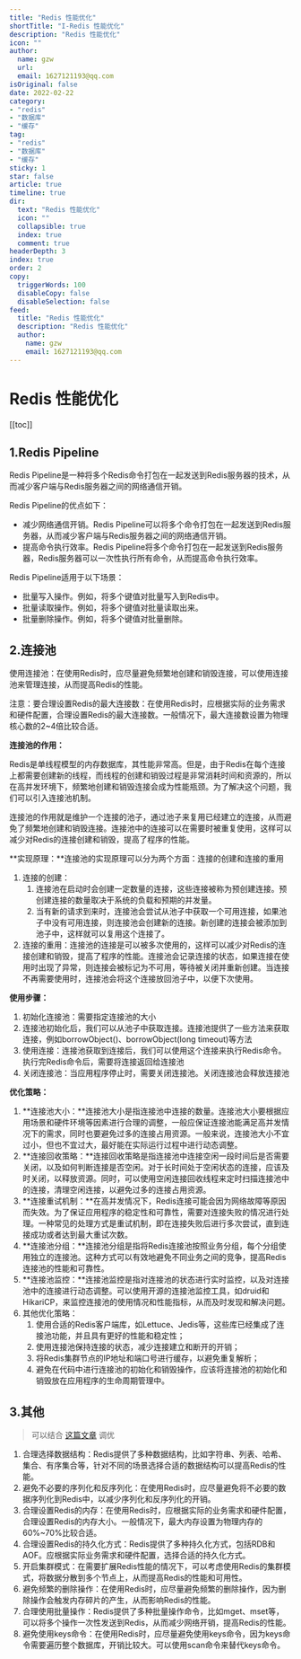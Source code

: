 ```yaml
---
title: "Redis 性能优化"
shortTitle: "I-Redis 性能优化"
description: "Redis 性能优化"
icon: ""
author: 
  name: gzw
  url: 
  email: 1627121193@qq.com
isOriginal: false
date: 2022-02-22
category: 
- "redis"
- "数据库"
- "缓存"
tag:
- "redis"
- "数据库"
- "缓存"
sticky: 1
star: false
article: true
timeline: true
dir:
  text: "Redis 性能优化"
  icon: ""
  collapsible: true
  index: true
  comment: true
headerDepth: 3
index: true
order: 2
copy:
  triggerWords: 100
  disableCopy: false
  disableSelection: false
feed:
  title: "Redis 性能优化"
  description: "Redis 性能优化"
  author:
    name: gzw
    email: 1627121193@qq.com
---
```



# Redis 性能优化

[[toc]]


## 1.Redis Pipeline

Redis Pipeline是一种将多个Redis命令打包在一起发送到Redis服务器的技术，从而减少客户端与Redis服务器之间的网络通信开销。

Redis Pipeline的优点如下：

- 减少网络通信开销。Redis Pipeline可以将多个命令打包在一起发送到Redis服务器，从而减少客户端与Redis服务器之间的网络通信开销。
- 提高命令执行效率。Redis Pipeline将多个命令打包在一起发送到Redis服务器，Redis服务器可以一次性执行所有命令，从而提高命令执行效率。

Redis Pipeline适用于以下场景：

- 批量写入操作。例如，将多个键值对批量写入到Redis中。
- 批量读取操作。例如，将多个键值对批量读取出来。
- 批量删除操作。例如，将多个键值对批量删除。





## 2.连接池

使用连接池：在使用Redis时，应尽量避免频繁地创建和销毁连接，可以使用连接池来管理连接，从而提高Redis的性能。

注意：要合理设置Redis的最大连接数：在使用Redis时，应根据实际的业务需求和硬件配置，合理设置Redis的最大连接数。一般情况下，最大连接数设置为物理核心数的2~4倍比较合适。

**连接池的作用：**

Redis是单线程模型的内存数据库，其性能非常高。但是，由于Redis在每个连接上都需要创建新的线程，而线程的创建和销毁过程是非常消耗时间和资源的，所以在高并发环境下，频繁地创建和销毁连接会成为性能瓶颈。为了解决这个问题，我们可以引入连接池机制。

连接池的作用就是维护一个连接的池子，通过池子来复用已经建立的连接，从而避免了频繁地创建和销毁连接。连接池中的连接可以在需要时被重复使用，这样可以减少对Redis的连接创建和销毁，提高了程序的性能。

**实现原理：**连接池的实现原理可以分为两个方面：连接的创建和连接的重用

1. 连接的创建：
   1. 连接池在启动时会创建一定数量的连接，这些连接被称为预创建连接。预创建连接的数量取决于系统的负载和预期的并发量。
   2. 当有新的请求到来时，连接池会尝试从池子中获取一个可用连接，如果池子中没有可用连接，则连接池会创建新的连接。新创建的连接会被添加到池子中，这样就可以复用这个连接了。
2. 连接的重用：连接池的连接是可以被多次使用的，这样可以减少对Redis的连接创建和销毁，提高了程序的性能。连接池会记录连接的状态，如果连接在使用时出现了异常，则连接会被标记为不可用，等待被关闭并重新创建。当连接不再需要使用时，连接池会将这个连接放回池子中，以便下次使用。

**使用步骤：**

1. 初始化连接池：需要指定连接池的大小
2. 连接池初始化后，我们可以从池子中获取连接。连接池提供了一些方法来获取连接，例如borrowObject()、borrowObject(long timeout)等方法
3. 使用连接：连接池获取到连接后，我们可以使用这个连接来执行Redis命令。执行完Redis命令后，需要将连接返回给连接池
4. 关闭连接池：当应用程序停止时，需要关闭连接池。关闭连接池会释放连接池

**优化策略：**

1. **连接池大小：**连接池大小是指连接池中连接的数量。连接池大小要根据应用场景和硬件环境等因素进行合理的调整，一般应保证连接池能满足高并发情况下的需求，同时也要避免过多的连接占用资源。一般来说，连接池大小不宜过小，但也不宜过大，最好能在实际运行过程中进行动态调整。
2. **连接回收策略：**连接回收策略是指连接池中连接空闲一段时间后是否需要关闭，以及如何判断连接是否空闲。对于长时间处于空闲状态的连接，应该及时关闭，以释放资源。同时，可以使用空闲连接回收线程来定时扫描连接池中的连接，清理空闲连接，以避免过多的连接占用资源。
3. **连接重试机制：**在高并发情况下，Redis连接可能会因为网络故障等原因而失效。为了保证应用程序的稳定性和可靠性，需要对连接失败的情况进行处理。一种常见的处理方式是重试机制，即在连接失败后进行多次尝试，直到连接成功或者达到最大重试次数。
4. **连接池分组：**连接池分组是指将Redis连接池按照业务分组，每个分组使用独立的连接池。这种方式可以有效地避免不同业务之间的竞争，提高Redis连接池的性能和可靠性。
5. **连接池监控：**连接池监控是指对连接池的状态进行实时监控，以及对连接池中的连接进行动态调整。可以使用开源的连接池监控工具，如druid和HikariCP，来监控连接池的使用情况和性能指标，从而及时发现和解决问题。
6. 其他优化策略：
   1. 使用合适的Redis客户端库，如Lettuce、Jedis等，这些库已经集成了连接池功能，并且具有更好的性能和稳定性；
   2. 使用连接池保持连接的状态，减少连接建立和断开的开销；
   3. 将Redis集群节点的IP地址和端口号进行缓存，以避免重复解析；
   4. 避免在代码中进行连接池的初始化和销毁操作，应该将连接池的初始化和销毁放在应用程序的生命周期管理中。





## 3.其他

> 可以结合 [这篇文章](https://www.pdai.tech/md/db/nosql-redis/db-redis-x-performance.html) 调优

1. 合理选择数据结构：Redis提供了多种数据结构，比如字符串、列表、哈希、集合、有序集合等，针对不同的场景选择合适的数据结构可以提高Redis的性能。
2. 避免不必要的序列化和反序列化：在使用Redis时，应尽量避免将不必要的数据序列化到Redis中，以减少序列化和反序列化的开销。
3. 合理设置Redis的内存：在使用Redis时，应根据实际的业务需求和硬件配置，合理设置Redis的内存大小。一般情况下，最大内存设置为物理内存的60%~70%比较合适。
4. 合理设置Redis的持久化方式：Redis提供了多种持久化方式，包括RDB和AOF。应根据实际业务需求和硬件配置，选择合适的持久化方式。
5. 开启集群模式：在需要扩展Redis性能的情况下，可以考虑使用Redis的集群模式，将数据分散到多个节点上，从而提高Redis的性能和可用性。
6. 避免频繁的删除操作：在使用Redis时，应尽量避免频繁的删除操作，因为删除操作会触发内存碎片的产生，从而影响Redis的性能。
7. 合理使用批量操作：Redis提供了多种批量操作命令，比如mget、mset等，可以将多个操作一次性发送到Redis，从而减少网络开销，提高Redis的性能。
8. 避免使用keys命令：在使用Redis时，应尽量避免使用keys命令，因为keys命令需要遍历整个数据库，开销比较大。可以使用scan命令来替代keys命令。

